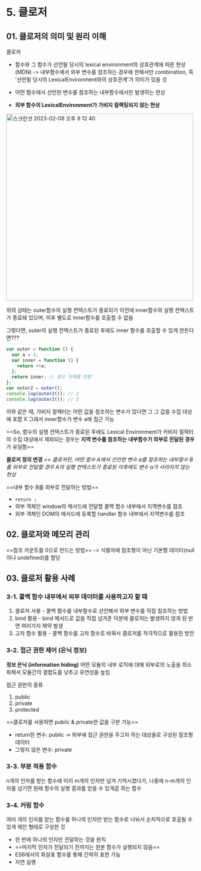 # 5. 클로저

## 01. 클로저의 의미 및 원리 이해

클로저

- 함수와 그 함수가 선언될 당시의 lexical environment의 상호관계에 따른 현상 (MDN)
  -> 내부함수에서 외부 변수를 참조하는 경우에 한해서만 combination, 즉 '선언될 당시의 LexicalEnvironment와의 상호관계'가 의미가 있을 것

- 어떤 함수에서 선언한 변수를 참조하는 내부함수에서만 발생하는 현상
- **외부 함수의 LexicalEnvironment가 가비지 컬렉팅되지 않는 현상**

<img width="500" alt="스크린샷 2023-02-08 오후 9 12 40" src="https://user-images.githubusercontent.com/72643542/217526592-b9f0e22c-c85d-4add-b5ef-c164df5e044f.png">

위의 상태는 outer함수의 실행 컨텍스트가 종료되기 이전에 inner함수의 실행 컨택스트가 종료돼 있으며, 이후 별도로 inner함수를 호출할 수 없음

그렇다면, outer의 실행 컨택스트가 종료된 후에도 inner 함수를 호출할 수 있게 만든다면???

```js
var outer = function () {
  var a = 1;
  var inner = function () {
    return ++a;
  };
  return inner; // 함수 자체를 반환
};
var outer2 = outer();
console.log(outer2()); // 2
console.log(outer2()); // 3
```

이와 같은 때, 가비지 컬랙터는 어떤 값을 참조하는 변수가 있다면 그 그 값을 수집 대상에 포함 X
그래서 inner함수가 변수 a에 접근 가능

==So, 함수의 실행 컨텍스트가 종료된 후에도 Lexical Environment가 카비지 컬렉터의 수집 대상에서 제외되는 경우는 **지역 변수를 참조하는 내부함수가 외부로 전달된 경우**가 유일함==

**클로저 정의 변경**
=> _클로저란, 어떤 함수 A에서 선언한 변수 a를 참조하는 내부함수 B를 외부로 전달할 경우 A의 실행 컨텍스트가 종료된 이후에도 변수 a가 사라지지 않는 현상_

==내부 함수 B를 외부로 전달하는 방법==

- `return ;`
- 외부 객체인 window의 메서드에 전달할 콜백 함수 내부에서 지역변수를 참조
- 외부 객체인 DOM의 메서드에 등록할 handler 함수 내부에서 지역변수를 참조

## 02. 클로저와 메모리 관리

==참조 카운트를 0으로 만드는 방법==
-> 식별자에 참조형이 아닌 기본형 데이터(null이나 undefined)를 할당

## 03. 클로저 활용 사례

### 3-1. 콜백 함수 내부에서 외부 데이터를 사용하고자 할 때

1. 클로저 사용 - 콜백 함수를 내부함수로 선언해서 외부 변수를 직접 참조하는 방법
2. bind 활용 - bind 메서드로 값을 직접 넘겨준 덕분에 클로저는 발생하지 않게 된 반면 여러가지 제약 발생
3. 고차 함수 활용 - 콜백 함수를 고차 함수로 바꿔서 클로저를 적극적으로 활용한 방안

### 3-2. 접근 권한 제어 (은닉 정보)

**정보 은닉 (information hiding)**
어떤 모듈의 내부 로직에 대해 외부로의 노출을 최소화해서 모듈간의 결합도를 낮추고 유연성을 높임

접근 권한의 종류

1. public
2. private
3. protected

==클로저를 사용하면 pubilc & private한 값을 구분 가능==

- return한 변수: public -> 외부에 접근 권한을 주고자 하는 대상들로 구성된 참조형 데이터
- 그렇지 않은 변수: private

### 3-3. 부분 적용 함수

n개의 인자를 받는 함수에 미리 m개의 인자만 넘겨 기억시켰다가, 나중에 n-m개의 인자를 넘기면 원래 함수의 실행 결과를 얻을 수 있게끔 하는 함수

### 3-4. 커링 함수

여러 개의 인자를 받는 함수를 하나의 인자만 받는 함수로 나눠서 순차적으로 호출될 수 있게 체인 형태로 구성한 것

- 한 번에 하나의 인자만 전달하는 것을 원칙
- ==마지막 인자가 전달되기 전까지는 원본 함수가 실행되지 않음==
- ES6에서의 화살표 함수를 통해 간략히 표현 가능
- 지연 실행
